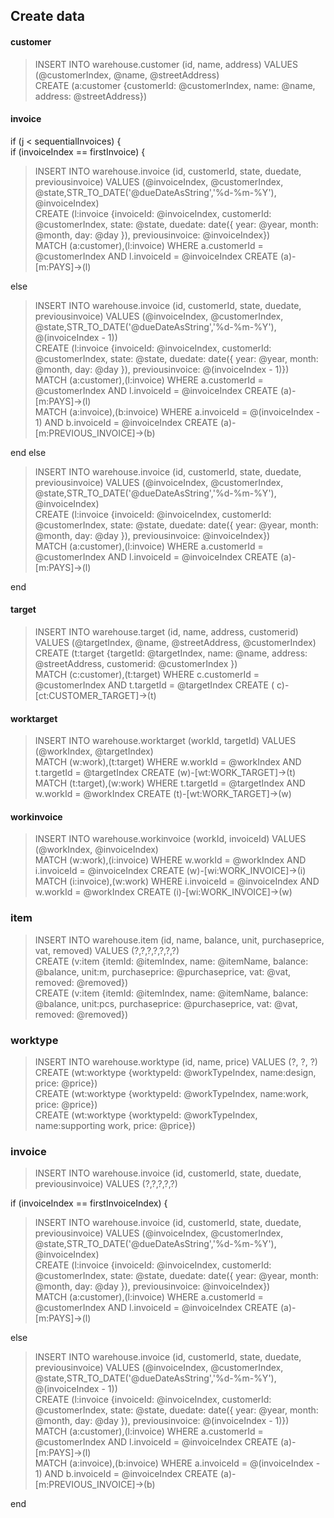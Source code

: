 ## Create data

#### customer

> INSERT INTO warehouse.customer (id, name, address) VALUES (@customerIndex, @name, @streetAddress)    
> CREATE (a:customer {customerId: @customerIndex, name: @name, address: @streetAddress})

#### invoice

if (j < sequentialInvoices) {  
if (invoiceIndex == firstInvoice) {
> INSERT INTO warehouse.invoice (id, customerId, state, duedate, previousinvoice) VALUES (@invoiceIndex, @customerIndex, @state,STR_TO_DATE('@dueDateAsString','%d-%m-%Y'), @invoiceIndex)  
> CREATE (l:invoice {invoiceId: @invoiceIndex, customerId: @customerIndex, state: @state, duedate: date({ year: @year, month: @month, day: @day }), previousinvoice: @invoiceIndex})  
> MATCH (a:customer),(l:invoice) WHERE a.customerId = @customerIndex AND l.invoiceId = @invoiceIndex CREATE (a)-[m:PAYS]->(l)

else

> INSERT INTO warehouse.invoice (id, customerId, state, duedate, previousinvoice) VALUES (@invoiceIndex, @customerIndex, @state,STR_TO_DATE('@dueDateAsString','%d-%m-%Y'), @(invoiceIndex - 1))  
> CREATE (l:invoice {invoiceId: @invoiceIndex, customerId: @customerIndex, state: @state, duedate: date({ year: @year, month: @month, day: @day }), previousinvoice: @(invoiceIndex - 1)})  
> MATCH (a:customer),(l:invoice) WHERE a.customerId = @customerIndex AND l.invoiceId = @invoiceIndex CREATE (a)-[m:PAYS]->(l)  
> MATCH (a:invoice),(b:invoice) WHERE a.invoiceId = @(invoiceIndex - 1) AND b.invoiceId = @invoiceIndex CREATE (a)-[m:PREVIOUS_INVOICE]->(b)

end else

> INSERT INTO warehouse.invoice (id, customerId, state, duedate, previousinvoice) VALUES (@invoiceIndex, @customerIndex, @state,STR_TO_DATE('@dueDateAsString','%d-%m-%Y'), @invoiceIndex)  
> CREATE (l:invoice {invoiceId: @invoiceIndex, customerId: @customerIndex, state: @state, duedate: date({ year: @year, month: @month, day: @day }), previousinvoice: @invoiceIndex})  
> MATCH (a:customer),(l:invoice) WHERE a.customerId = @customerIndex AND l.invoiceId = @invoiceIndex CREATE (a)-[m:PAYS]->(l)

end

#### target

> INSERT INTO warehouse.target (id, name, address, customerid) VALUES (@targetIndex, @name, @streetAddress,
> @customerIndex)  
> CREATE (t:target {targetId: @targetIndex, name: @name, address: @streetAddress, customerid: @customerIndex })  
> MATCH (c:customer),(t:target) WHERE c.customerId = @customerIndex AND t.targetId = @targetIndex CREATE (
> c)-[ct:CUSTOMER_TARGET]->(t)

#### worktarget

> INSERT INTO warehouse.worktarget (workId, targetId) VALUES (@workIndex, @targetIndex)    
> MATCH (w:work),(t:target) WHERE w.workId = @workIndex AND t.targetId = @targetIndex CREATE (w)-[wt:WORK_TARGET]->(t)  
> MATCH (t:target),(w:work) WHERE t.targetId = @targetIndex AND w.workId = @workIndex CREATE (t)-[wt:WORK_TARGET]->(w)

#### workinvoice

> INSERT INTO warehouse.workinvoice (workId, invoiceId) VALUES (@workIndex, @invoiceIndex)  
> MATCH (w:work),(i:invoice) WHERE w.workId = @workIndex AND i.invoiceId = @invoiceIndex CREATE (w)-[wi:WORK_INVOICE]->(i)  
> MATCH (i:invoice),(w:work) WHERE i.invoiceId = @invoiceIndex AND w.workId = @workIndex CREATE (i)-[wi:WORK_INVOICE]->(w)

### item

> INSERT INTO warehouse.item (id, name, balance, unit, purchaseprice, vat, removed) VALUES (?,?,?,?,?,?,?)  
> CREATE (v:item {itemId: @itemIndex, name: @itemName, balance: @balance, unit:m, purchaseprice: @purchaseprice, vat:
> @vat, removed: @removed})  
> CREATE (v:item {itemId: @itemIndex, name: @itemName, balance: @balance, unit:pcs, purchaseprice: @purchaseprice, vat:
> @vat, removed: @removed})

### worktype

> INSERT INTO warehouse.worktype (id, name, price) VALUES (?, ?, ?)  
> CREATE (wt:worktype {worktypeId: @workTypeIndex, name:design, price: @price})  
> CREATE (wt:worktype {worktypeId: @workTypeIndex, name:work, price: @price})  
> CREATE (wt:worktype {worktypeId: @workTypeIndex, name:supporting work, price: @price})

### invoice

> INSERT INTO warehouse.invoice (id, customerId, state, duedate, previousinvoice) VALUES (?,?,?,?,?)

if (invoiceIndex == firstInvoiceIndex) {

> INSERT INTO warehouse.invoice (id, customerId, state, duedate, previousinvoice) VALUES (@invoiceIndex, @customerIndex,
> @state,STR_TO_DATE('@dueDateAsString','%d-%m-%Y'), @invoiceIndex)  
> CREATE (l:invoice {invoiceId: @invoiceIndex, customerId: @customerIndex, state: @state, duedate: date({ year: @year,
> month: @month, day: @day }), previousinvoice: @invoiceIndex})  
> MATCH (a:customer),(l:invoice) WHERE a.customerId = @customerIndex AND l.invoiceId = @invoiceIndex CREATE (a)-[m:PAYS]->(l)

else

> INSERT INTO warehouse.invoice (id, customerId, state, duedate, previousinvoice) VALUES (@invoiceIndex, @customerIndex,
> @state,STR_TO_DATE('@dueDateAsString','%d-%m-%Y'), @(invoiceIndex - 1))  
> CREATE (l:invoice {invoiceId: @invoiceIndex, customerId: @customerIndex, state: @state, duedate: date({ year: @year, month: @month, day: @day }), previousinvoice: @(invoiceIndex - 1)})  
> MATCH (a:customer),(l:invoice) WHERE a.customerId = @customerIndex AND l.invoiceId = @invoiceIndex CREATE (a)-[m:PAYS]->(l)  
> MATCH (a:invoice),(b:invoice) WHERE a.invoiceId = @(invoiceIndex - 1) AND b.invoiceId = @invoiceIndex CREATE (a)-[m:PREVIOUS_INVOICE]->(b)

end